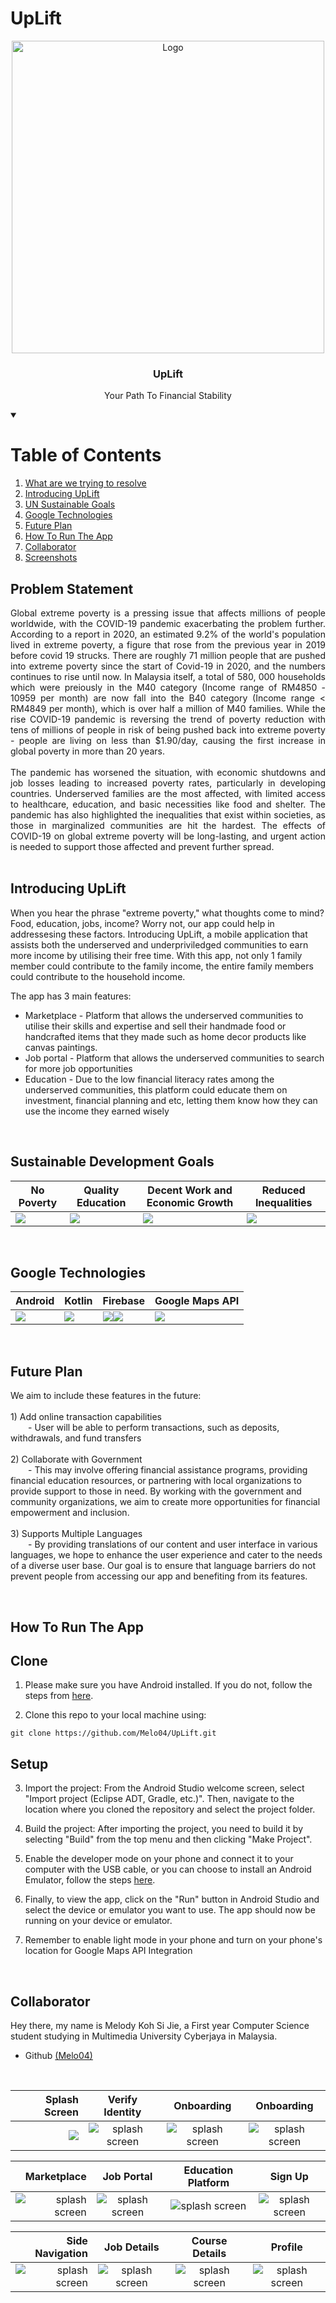 # UpLift

<p align="center">
  <a href="https://github.com/Melo04/UpLift">
    <img src="https://user-images.githubusercontent.com/96432831/226574007-dc5997e6-8f0f-4d6c-8be1-a52e2e4b811c.png" alt="Logo" width="500">
  </a>

  <h3 align="center">UpLift</h3>
  <p align="center">
    Your Path To Financial Stability
  </p>
</p>

<details open="open">
  <summary><h1>Table of Contents</h1></summary>
  <ol>
    <li>
      <a href="#problem-statement">What are we trying to resolve</a>
    </li>
    <li>
      <a href="#introducing-uplift">Introducing UpLift</a>
    </li>
    <li>
      <a href="#sustainable-development-goals">UN Sustainable Goals</a>
    </li>
    <li>
      <a href="#google-technologies">Google Technologies</a>
    </li>
    <li>
      <a href="#future-plan">Future Plan</a>
    </li>
    <li>
      <a href="#how-to-run-the-app">How To Run The App</a>
    </li>
    <li><a href="#collaborator">Collaborator</a></li>
    <li><a href="#Screenshots">Screenshots</a></li>
  </ol>
</details>

<!-- GOALS -->
## __Problem Statement__
<div style="text-align: justify">
Global extreme poverty is a pressing issue that affects millions of people worldwide, with the COVID-19 pandemic exacerbating the problem further. According to a report in 2020, an estimated 9.2% of the world's population lived in extreme poverty, a figure that rose from the previous year in 2019 before covid 19 strucks. There are roughly 71 million people that are pushed into extreme poverty since the start of Covid-19 in 2020, and the numbers continues to rise until now. In Malaysia itself, a total of 580, 000 households which were preiously in the M40 category (Income range of RM4850 - 10959 per month) are now fall into the B40 category (Income range < RM4849 per month), which is over half a million of M40 families. While the rise COVID-19 pandemic is reversing the trend of poverty reduction with tens of millions of people in risk of being pushed back into extreme poverty - people are living on less than $1.90/day, causing the first increase in global poverty in more than 20 years.
<br/><br/>
The pandemic has worsened the situation, with economic shutdowns and job losses leading to increased poverty rates, particularly in developing countries. Underserved families are the most affected, with limited access to healthcare, education, and basic necessities like food and shelter. The pandemic has also highlighted the inequalities that exist within societies, as those in marginalized communities are hit the hardest. The effects of COVID-19 on global extreme poverty will be long-lasting, and urgent action is needed to support those affected and prevent further spread.

</div>

</br>

<!-- GOALS -->
## __Introducing UpLift__
When you hear the phrase "extreme poverty," what thoughts come to mind? Food, education, jobs, income? Worry not, our app could help in addressesing these factors. Introducing UpLift, a mobile application that assists both the underserved and underpriviledged communities to earn more income by utilising their free time. With this app, not only 1 family member could contribute to the family income, the entire family members could contribute to the household income. 

The app has 3 main features: 
</br>
- Marketplace - Platform that allows the underserved communities to utilise their skills and expertise and sell their handmade food or handcrafted items that they made  such as home decor products like canvas paintings.
- Job portal - Platform that allows the underserved communities to search for more job opportunities 
- Education - Due to the low financial literacy rates among the underserved communities, this platform could educate them on investment, financial planning and etc, letting them know how they can use the income they earned wisely

</br>

<!-- GOALS -->
## __Sustainable Development Goals__
| No Poverty                        | Quality Education                 |  Decent Work and Economic Growth  |  Reduced Inequalities             |
| --------------------------------- | --------------------------------- | --------------------------------- | --------------------------------- |
![](https://developers.google.com/static/community/images/gdsc-solution-challenge/goal-01_480.png)|![](https://developers.google.com/static/community/images/gdsc-solution-challenge/goal-04_480.png)|![](https://developers.google.com/static/community/images/gdsc-solution-challenge/goal-08_480.png)|![](https://developers.google.com/static/community/images/gdsc-solution-challenge/goal-10_480.png)|

</br>

<!-- TECHNOLOGIES -->
## __Google Technologies__
| Android                  | Kotlin                    |  Firebase                 |  Google Maps API          |
| ------------------------ | ------------------------- |:------------------------- | ------------------------- |
![](https://upload.wikimedia.org/wikipedia/commons/thumb/6/64/Android_logo_2019_%28stacked%29.svg/1200px-Android_logo_2019_%28stacked%29.svg.png)|![](https://www.vectorlogo.zone/logos/kotlinlang/kotlinlang-ar21.png)|![](https://miro.medium.com/max/1024/1*zTdZMxbTkVdXCOoZlXLnsg.png)![](https://miro.medium.com/max/1024/1*HFlYgB6gVLc4Su9HsB9MZg.png)|![](https://media-assets.wired.it/photos/615d9c4e43c9217a157cc377/1:1/w_590,h_590,c_limit/wired_placeholder_dummy.png)|

</br>

<!-- FUTURE PLAN -->
## __Future Plan__
We aim to include these features in the future: <br />
<br />
    1) Add online transaction capabilities<br />
&emsp;&emsp;- User will be able to perform transactions, such as deposits, withdrawals, and fund transfers<br />
<br />
    2) Collaborate with Government<br />
&emsp;&emsp;- This may involve offering financial assistance programs, providing financial education resources, or partnering with local organizations to provide support to those in need. By working with the government and community organizations, we aim to create more opportunities for financial empowerment and inclusion. <br />
<br />
    3) Supports Multiple Languages<br />
&emsp;&emsp;- By providing translations of our content and user interface in various languages, we hope to enhance the user experience and cater to the needs of a diverse user base. Our goal is to ensure that language barriers do not prevent people from accessing our app and benefiting from its features.
<br />

</br>

<!-- INSTALLATION -->
## __How To Run The App__

## __Clone__

1. Please make sure you have Android installed. If you do not, follow the steps from <a href="https://developer.android.com/studio/install" target="_blank">here</a>.

2. Clone this repo to your local machine using:

```
git clone https://github.com/Melo04/UpLift.git
```

## __Setup__

3. Import the project: From the Android Studio welcome screen, select "Import project (Eclipse ADT, Gradle, etc.)". Then, navigate to the location where you cloned the repository and select the project folder.

4. Build the project: After importing the project, you need to build it by selecting "Build" from the top menu and then clicking "Make Project".

5. Enable the developer mode on your phone and connect it to your computer with the USB cable, or you can choose to install an Android Emulator, follow the steps <a href="https://developer.android.com/design-for-safety/privacy-sandbox/download#:~:text=In%20Android%20Studio%2C%20go%20to,it%20isn't%20already%20installed." target="_blank">here</a>.

6. Finally, to view the app, click on the "Run" button in Android Studio and select the device or emulator you want to use. The app should now be running on your device or emulator.

7. Remember to enable light mode in your phone and turn on your phone's location for Google Maps API Integration

<br/>

<!-- COLLABORATOR -->
## __Collaborator__
Hey there, my name is Melody Koh Si Jie, a First year Computer Science student studying in Multimedia University Cyberjaya in Malaysia. 
- Github [(Melo04)](https://github.com/Melo04)

</br>

Splash Screen               | Verify Identity             | Onboarding               | Onboarding
------------------------:|:-------------------------:|:-------------------------:|:-------------------------:
<img src="https://user-images.githubusercontent.com/96432831/226173528-4462a2b1-6365-427c-9044-119b4e8601a1.jpg"> | <img src="https://user-images.githubusercontent.com/96432831/226174727-59131742-b762-4597-9712-71fbae9ffe01.jpg" alt="splash screen">|<img src="https://user-images.githubusercontent.com/96432831/226173902-c267976a-d34f-42a5-899c-b607a1fe960c.jpg" alt="splash screen">|<img src="https://user-images.githubusercontent.com/96432831/226577649-34b95831-185e-4c11-80a1-598c2119a066.jpg" alt="splash screen">|

Marketplace               | Job Portal             | Education Platform               | Sign Up
------------------------:|:-------------------------:|:-------------------------:|:-------------------------:
<img src="https://user-images.githubusercontent.com/96432831/226570043-0315fd99-9516-496f-9d84-cbce42012762.jpg" alt="splash screen"> | <img src="https://user-images.githubusercontent.com/96432831/226569005-441cfd2f-f692-4b63-8e68-17a522fef776.jpg" alt="splash screen">|<img src="https://user-images.githubusercontent.com/96432831/226568431-ecb0ffbb-f22e-4765-8ba9-ebe67fb7da37.jpg" alt="splash screen">|<img src="https://user-images.githubusercontent.com/96432831/226173993-69d9c791-fd09-4527-ac36-dbae3cb2d501.jpg" alt="splash screen">|

Side Navigation               | Job Details             | Course Details               | Profile
------------------------:|:-------------------------:|:-------------------------:|:-------------------------:
<img src="https://user-images.githubusercontent.com/96432831/226578712-ba148539-e9f1-4a92-bb02-9b24d8c67933.jpg" alt="splash screen"> | <img src="https://user-images.githubusercontent.com/96432831/226578061-f071da84-7e51-41ed-ab7a-d515d9a6c991.jpg" alt="splash screen">|<img src="https://user-images.githubusercontent.com/96432831/226578210-27e89d90-ffe9-4909-878e-eb7d41e124ca.jpg" alt="splash screen">|<img src="https://user-images.githubusercontent.com/96432831/226578467-6f8f3e7b-6a2a-47b2-9f7a-84b706697c7a.jpg" alt="splash screen">|
